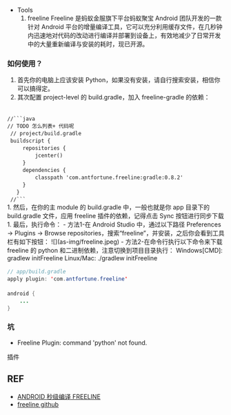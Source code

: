 - Tools
    1. freeline
Freeline 是蚂蚁金服旗下平台蚂蚁聚宝 Android 团队开发的一款针对 Android 平台的增量编译工具，它可以充分利用缓存文件，在几秒钟内迅速地对代码的改动进行编译并部署到设备上，有效地减少了日常开发中的大量重新编译与安装的耗时，现已开源。
### 如何使用？
1. 首先你的电脑上应该安装 Python，如果没有安装，请自行搜索安装，相信你可以搞得定。
1. 其次配置 project-level 的 build.gradle，加入 freeline-gradle 的依赖：
<code>
//```java
// TODO 怎么列表+ 代码呢
 // project/build.gradle
 buildscript {
     repositories {
         jcenter()
     }
     dependencies {
         classpath 'com.antfortune.freeline:gradle:0.8.2'
     }
   }
 //```
</code>
1. 然后，在你的主 module 的 build.gradle 中，一般也就是你 app 目录下的 build.gradle 文件，应用 freeline 插件的依赖，记得点击 Sync 按钮进行同步下载
1. 最后，执行命令：
- 方法1-在 Android Studio 中，通过以下路径 Preferences → Plugins → Browse repositories，搜索“freeline”，并安装，之后你会看到工具栏有如下按钮：
 ![](as-img/freeline.jpeg)
- 方法2-在命令行执行以下命令来下载 freeline 的 python 和二进制依赖，注意切换到项目目录执行：
Windows[CMD]: gradlew initFreeline
Linux/Mac: ./gradlew initFreeline

```java
// app/build.gradle
apply plugin: 'com.antfortune.freeline'

android {
    ...
}
```
### 坑
- 	Freeline Plugin: command 'python' not found.

插件
## REF
- [ANDROID 秒级编译 FREELINE](http://stormzhang.com/2016/12/02/android-seconds-build-freeline/)
- [freeline github](https://github.com/alibaba/freeline)
